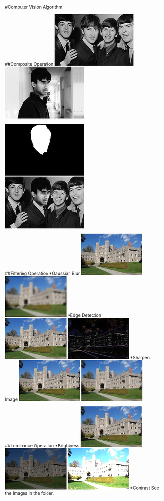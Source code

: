 #Computer Vision Algorithm

##Composite Operation
![Background](https://github.com/ShaShekhar/Computer_Vision/blob/master/Composite_operation/comp_background.jpg "Background") ![Foreground](https://github.com/ShaShekhar/Computer_Vision/blob/master/Composite_operation/comp_foreground.jpg "Foreground")

![Mask](https://github.com/ShaShekhar/Computer_Vision/blob/master/Composite_operation/comp_mask.jpg "Mask")  ![Result](https://github.com/ShaShekhar/Computer_Vision/blob/master/Composite_operation/composite.jpg "Result")

##Filtering Operation
*Gaussian Blur
![Princeton](https://github.com/ShaShekhar/Computer_Vision/blob/master/Filtering_operation/princeton_small.jpg "Princeton") ![Blur](https://github.com/ShaShekhar/Computer_Vision/blob/master/Filtering_operation/blur_princeton.jpg "Blur_Princeton")
*Edge Detection
![Princeton](https://github.com/ShaShekhar/Computer_Vision/blob/master/Filtering_operation/princeton_small.jpg "Princeton") ![Edge](https://github.com/ShaShekhar/Computer_Vision/blob/master/Filtering_operation/edgedetect.jpg "Edge")
*Sharpen Image
![Princeton](https://github.com/ShaShekhar/Computer_Vision/blob/master/Filtering_operation/princeton_small.jpg "Princeton") ![Sharpen_Image](https://github.com/ShaShekhar/Computer_Vision/blob/master/Filtering_operation/sharpen.jpg "Sharpen_image")

##Luminance Operation
*Brightness
![Princeton](https://github.com/ShaShekhar/Computer_Vision/blob/master/Filtering_operation/princeton_small.jpg "Princeton") ![Brightness_0.5](https://github.com/ShaShekhar/Computer_Vision/blob/master/Luminance_operation/princeton_small_brightness_0.5.jpg "Brightness_0.5") ![Brightness_2.0](https://github.com/ShaShekhar/Computer_Vision/blob/master/Luminance_operation/princeton_small_brightness_2.0.jpg "Brightness_2.0")
*Contrast
See the Images in the folder.

